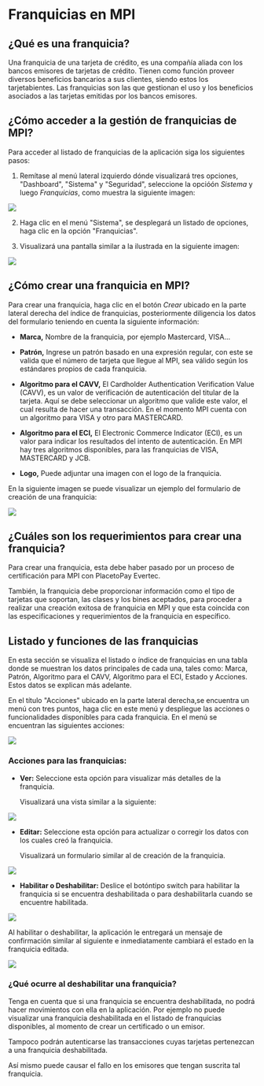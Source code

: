 # Franquicias en MPI

## ¿Qué es una franquicia?

Una franquicia de una tarjeta de crédito, es una compañía aliada con los bancos emisores de tarjetas de crédito. Tienen como función proveer diversos beneficios bancarios a sus clientes, siendo estos los tarjetabientes. 
Las franquicias son las que gestionan el uso y los beneficios asociados a las tarjetas emitidas por los bancos emisores.

## ¿Cómo acceder a la gestión de franquicias de MPI?

Para acceder al listado de franquicias de la aplicación siga los siguientes pasos:

1. Remítase al menú lateral izquierdo dónde visualizará tres opciones, "Dashboard", "Sistema" y "Seguridad", seleccione la opcióón *Sistema* y luego *Franquicias*, como muestra la siguiente imagen:

![](https://wiki.placetopay.com/images/3/3c/Franchises-menu-2.png)

2. Haga clic en el menú "Sistema", se desplegará un listado de opciones, haga clic en la opción "Franquicias".

3. Visualizará una pantalla similar a la ilustrada en la siguiente imagen:

![](https://wiki.placetopay.com/images/4/4c/Franchise-index.png)

## ¿Cómo crear una franquicia en MPI?

Para crear una franquicia, haga clic en el botón *Crear* ubicado en la parte lateral derecha del índice de franquicias, posteriormente diligencia los datos del formulario teniendo en cuenta la siguiente información:

- **Marca,** Nombre de la franquicia, por ejemplo Mastercard, VISA...

- **Patrón,** Ingrese un patrón basado en una expresión regular, con este se valida que el número de tarjeta que llegue al MPI, sea válido según los estándares propios de cada franquicia.

- **Algoritmo para el CAVV,** El Cardholder Authentication Verification Value (CAVV), es un valor de verificación de autenticación del titular de la tarjeta. Aquí se debe seleccionar un algoritmo que valide este valor, el cual resulta de hacer una transacción. En el momento MPI cuenta con un algoritmo para VISA y otro para MASTERCARD.

- **Algoritmo para el ECI,** El Electronic Commerce
Indicator (ECI), es un valor para indicar los resultados del intento de autenticación. En MPI hay tres algoritmos disponibles, para las franquicias de VISA, MASTERCARD y JCB.

- **Logo,** Puede adjuntar una imagen con el logo de la franquicia.

En la siguiente imagen se puede visualizar un ejemplo del formulario de creación de una franquicia:

![](https://wiki.placetopay.com/images/a/a0/Acs-create-franchise.png)

## ¿Cuáles son los requerimientos para crear una franquicia?

Para crear una franquicia, esta debe haber pasado por un proceso de certificación para MPI con PlacetoPay Evertec.

También, la franquicia debe proporcionar información como el tipo de tarjetas que soportan, las clases y los bines aceptados, para proceder a realizar una creación exitosa de franquicia en MPI y que esta coincida con las especificaciones y requerimientos de la franquicia en específico.

## Listado y funciones de las franquicias

En esta sección se visualiza el listado o índice de franquicias en una tabla donde se muestran los datos principales de cada una, tales como: Marca, Patrón, Algoritmo para el CAVV, Algoritmo para el ECI, Estado y Acciones. Estos datos se explican más adelante. 

En el título "Acciones" ubicado en la parte lateral derecha,se encuentra un menú con tres puntos, haga clic en este menú y despliegue las acciones o funcionalidades disponibles para cada franquicia. En el menú se encuentran las siguientes acciones:

![](https://wiki.placetopay.com/images/6/62/Acs-franchise-index.png)

### Acciones para las franquicias:

- **Ver:** Seleccione esta opción para visualizar más detalles de la franquicia.

  Visualizará una vista similar a la siguiente:

![](https://wiki.placetopay.com/images/7/7d/Franchise-detail.png)

- **Editar:** Seleccione esta opción para actualizar o corregir los datos con los cuales creó la franquicia. 

  Visualizará un formulario similar al de creación de la franquicia.

![](https://wiki.placetopay.com/images/5/5d/Edit-franchise.png)

- **Habilitar o Deshabilitar:** Deslice el botóntipo switch para habilitar la franquicia si se encuentra deshabilitada o para deshabilitarla cuando se encuentre habilitada. 

![](https://wiki.placetopay.com/images/a/a9/Franchise-toggle.png)

Al habilitar o deshabilitar, la aplicación le entregará un mensaje de confirmación similar al siguiente e inmediatamente cambiará el estado en la franquicia editada.

![](https://wiki.placetopay.com/images/0/09/Enable-franchise.png)

### ¿Qué ocurre al deshabilitar una franquicia?

Tenga en cuenta que si una franquicia se encuentra deshabilitada, no podrá hacer movimientos con ella en la aplicación. Por ejemplo no puede visualizar una franquicia deshabilitada en el listado de franquicias disponibles, al momento de crear un certificado o un emisor. 

Tampoco podrán autenticarse las transacciones cuyas tarjetas pertenezcan a una franquicia deshabilitada. 

Así mismo puede causar el fallo en los emisores que tengan suscrita tal franquicia.